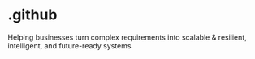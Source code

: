 # .github
Helping businesses turn complex requirements into scalable &amp; resilient, intelligent, and future-ready systems
